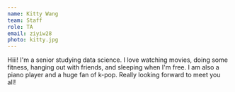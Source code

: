 ```yaml
---
name: Kitty Wang
team: Staff
role: TA
email: ziyiw28
photo: kitty.jpg
---
```


Hiii! I'm a senior studying data science. I love watching movies, doing some fitness, hanging out with friends, and sleeping when I'm free. I am also a piano player and a huge fan of k-pop. Really looking forward to meet you all!